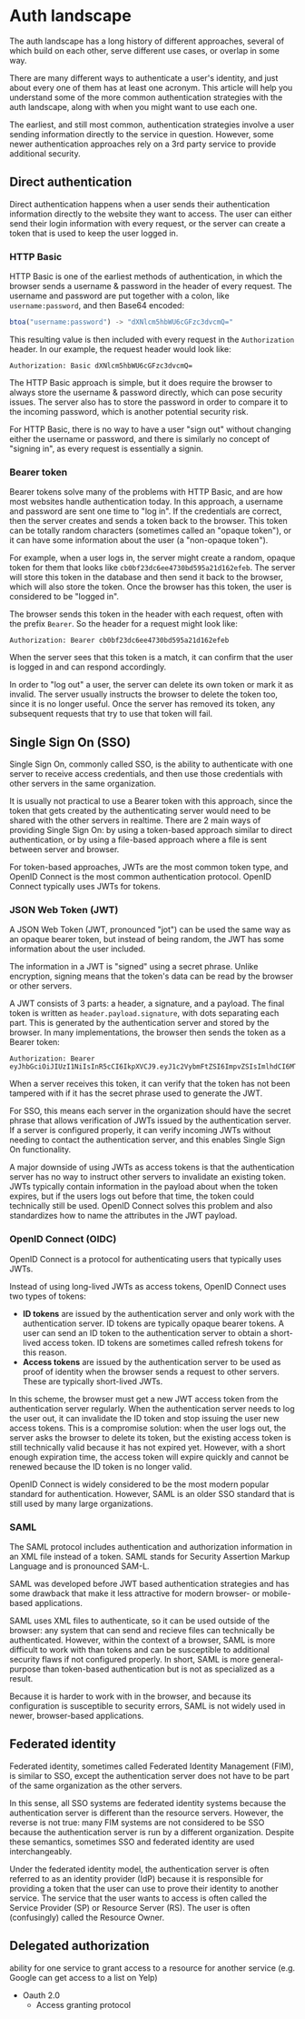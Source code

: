 # Auth landscape

The auth landscape has a long history of different approaches, several of which build on each other, serve different use cases, or overlap in some way.

There are many different ways to authenticate a user's identity, and just about every one of them has at least one acronym. This article will help you understand some of the more common authentication strategies with the auth landscape, along with when you might want to use each one.

The earliest, and still most common, authentication strategies involve a user sending information directly to the service in question. However, some newer authentication approaches rely on a 3rd party service to provide additional security.

## Direct authentication

Direct authentication happens when a user sends their authentication information directly to the website they want to access. The user can either send their login information with every request, or the server can create a token that is used to keep the user logged in.

### HTTP Basic

HTTP Basic is one of the earliest methods of authentication, in which the browser sends a username & password in the header of every request. The username and password are put together with a colon, like `username:password`, and then Base64 encoded:

```js
btoa("username:password") -> "dXNlcm5hbWU6cGFzc3dvcmQ="
```

This resulting value is then included with every request in the `Authorization` header. In our example, the request header would look like:

```
Authorization: Basic dXNlcm5hbWU6cGFzc3dvcmQ=
```

The HTTP Basic approach is simple, but it does require the browser to always store the username & password directly, which can pose security issues. The server also has to store the password in order to compare it to the incoming password, which is another potential security risk.

For HTTP Basic, there is no way to have a user "sign out" without changing either the username or password, and there is similarly no concept of "signing in", as every request is essentially a signin.

### Bearer token

Bearer tokens solve many of the problems with HTTP Basic, and are how most websites handle authentication today. In this approach, a username and password are sent one time to "log in". If the credentials are correct, then the server creates and sends a token back to the browser. This token can be totally random characters (sometimes called an "opaque token"), or it can have some information about the user (a "non-opaque token").

For example, when a user logs in, the server might create a random, opaque token for them that looks like `cb0bf23dc6ee4730bd595a21d162efeb`. The server will store this token in the database and then send it back to the browser, which will also store the token. Once the browser has this token, the user is considered to be "logged in".

The browser sends this token in the header with each request, often with the prefix `Bearer`. So the header for a request might look like:

```
Authorization: Bearer cb0bf23dc6ee4730bd595a21d162efeb
```

When the server sees that this token is a match, it can confirm that the user is logged in and can respond accordingly.

In order to "log out" a user, the server can delete its own token or mark it as invalid. The server usually instructs the browser to delete the token too, since it is no longer useful. Once the server has removed its token, any subsequent requests that try to use that token will fail.

## Single Sign On (SSO)

Single Sign On, commonly called SSO, is the ability to authenticate with one server to receive access credentials, and then use those credentials with other servers in the same organization.

It is usually not practical to use a Bearer token with this approach, since the token that gets created by the authenticating server would need to be shared with the other servers in realtime. There are 2 main ways of providing Single Sign On: by using a token-based approach similar to direct authentication, or by using a file-based approach where a file is sent between server and browser.

For token-based approaches, JWTs are the most common token type, and OpenID Connect is the most common authentication protocol. OpenID Connect typically uses JWTs for tokens.

### JSON Web Token (JWT)

A JSON Web Token (JWT, pronounced "jot") can be used the same way as an opaque bearer token, but instead of being random, the JWT has some information about the user included.

The information in a JWT is "signed" using a secret phrase. Unlike encryption, signing means that the token's data can be read by the browser or other servers.

A JWT consists of 3 parts: a header, a signature, and a payload. The final token is written as `header.payload.signature`, with dots separating each part. This is generated by the authentication server and stored by the browser. In many implementations, the browser then sends the token as a Bearer token:

```
Authorization: Bearer eyJhbGciOiJIUzI1NiIsInR5cCI6IkpXVCJ9.eyJ1c2VybmFtZSI6ImpvZSIsImlhdCI6MTUxNjIzOTAyMn0.N5BX5TaoQqKZRodNq5Ny3EZ01UTTSWHIm6v2ijcw33Q
```

When a server receives this token, it can verify that the token has not been tampered with if it has the secret phrase used to generate the JWT.

For SSO, this means each server in the organization should have the secret phrase that allows verification of JWTs issued by the authentication server. If a server is configured properly, it can verify incoming JWTs without needing to contact the authentication server, and this enables Single Sign On functionality.

A major downside of using JWTs as access tokens is that the authentication server has no way to instruct other servers to invalidate an existing token. JWTs typically contain information in the payload about when the token expires, but if the users logs out before that time, the token could technically still be used. OpenID Connect solves this problem and also standardizes how to name the attributes in the JWT payload.

### OpenID Connect (OIDC)

OpenID Connect is a protocol for authenticating users that typically uses JWTs.

Instead of using long-lived JWTs as access tokens, OpenID Connect uses two types of tokens:

- **ID tokens** are issued by the authentication server and only work with the authentication server. ID tokens are typically opaque bearer tokens. A user can send an ID token to the authentication server to obtain a short-lived access token. ID tokens are sometimes called refresh tokens for this reason.
- **Access tokens** are issued by the authentication server to be used as proof of identity when the browser sends a request to other servers. These are typically short-lived JWTs.

In this scheme, the browser must get a new JWT access token from the authentication server regularly. When the authentication server needs to log the user out, it can invalidate the ID token and stop issuing the user new access tokens. This is a compromise solution: when the user logs out, the server asks the browser to delete its token, but the existing access token is still technically valid because it has not expired yet. However, with a short enough expiration time, the access token will expire quickly and cannot be renewed because the ID token is no longer valid.

OpenID Connect is widely considered to be the most modern popular standard for authentication. However, SAML is an older SSO standard that is still used by many large organizations.

### SAML

The SAML protocol includes authentication and authorization information in an XML file instead of a token. SAML stands for Security Assertion Markup Language and is pronounced SAM-L.

SAML was developed before JWT based authentication strategies and has some drawback that make it less attractive for modern browser- or mobile-based applications.

SAML uses XML files to authenticate, so it can be used outside of the browser: any system that can send and recieve files can technically be authenticated. However, within the context of a browser, SAML is more difficult to work with than tokens and can be susceptible to additional security flaws if not configured properly. In short, SAML is more general-purpose than token-based authentication but is not as specialized as a result.

Because it is harder to work with in the browser, and because its configuration is susceptible to security errors, SAML is not widely used in newer, browser-based applications.

## Federated identity

Federated identity, sometimes called Federated Identity Management (FIM), is similar to SSO, except the authentication server does not have to be part of the same organization as the other servers.

In this sense, all SSO systems are federated identity systems because the authentication server is different than the resource servers. However, the reverse is not true: many FIM systems are not considered to be SSO because the authentication server is run by a different organization. Despite these semantics, sometimes SSO and federated identity are used interchangeably.

Under the federated identity model, the authentication server is often referred to as an identity provider (IdP) because it is responsible for providing a token that the user can use to prove their identity to another service. The service that the user wants to access is often called the Service Provider (SP) or Resource Server (RS). The user is often (confusingly) called the Resource Owner.

## Delegated authorization

ability for one service to grant access to a resource for another service (e.g. Google can get access to a list on Yelp)

- Oauth 2.0
  - Access granting protocol
